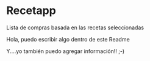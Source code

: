 # Recetapp
Lista de compras basada en las recetas seleccionadas

Hola, puedo escribir algo dentro de este Readme

Y....yo también puedo agregar información!! ;-)
